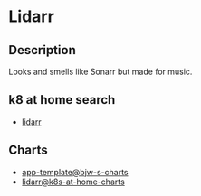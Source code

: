 # Lidarr

## Description

Looks and smells like Sonarr but made for music.

## k8 at home search

- [lidarr](https://nanne.dev/k8s-at-home-search/#/lidarr)

## Charts

- [app-template@bjw-s-charts](https://bjw-s.github.io/helm-charts/)
- [lidarr@k8s-at-home-charts](https://k8s-at-home.com/charts/)
